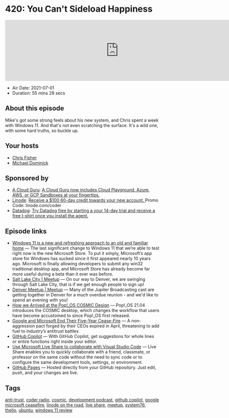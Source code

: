 # 420: You Can't Sideload Happiness

<iframe src="https://player.fireside.fm/v2/MLf2ZzhC+ykvfH0c7?theme=dark" width="740" height="200" frameborder="0" scrolling="no"></iframe>

* Air Date: 2021-07-01
* Duration: 55 mins 28 secs

## About this episode

Mike's got some strong feels about his new system, and Chris spent a week with Windows 11. And that's not even scratching the surface. It's a wild one, with some hard truths, so buckle up.

## Your hosts
* [Chris Fisher](https://coder.show/hosts/chrislas)
* [Michael Dominick](https://coder.show/hosts/michael)

## Sponsored by

  * [A Cloud Guru](https://acloudguru.com): [A Cloud Guru now includes Cloud Playground. Azure, AWS, or GCP Sandboxes at your fingertips.](https://acloudguru.com)
  * [Linode](https://linode.com/coder): [Receive a $100 60-day credit towards your new account. ](https://linode.com/coder) Promo Code: linode.com/coder
  * [Datadog](http://datadog.com/coderradio): [Try Datadog free by starting a your 14-day trial and receive a free t-shirt once you install the agent.](http://datadog.com/coderradio)



## Episode links

  * [Windows 11 is a new and refreshing approach to an old and familiar home](https://www.theverge.com/22557060/microsoft-windows-11-hands-on-preview?scrolla=5eb6d68b7fedc32c19ef33b4 "Windows 11 is a new and refreshing approach to an old and familiar home") — The last significant change to Windows 11 that we’re able to test right now is the new Microsoft Store. To put it simply, Microsoft’s app store for Windows has sucked since it first appeared nearly 10 years ago. Microsoft is finally allowing developers to submit any win32 traditional desktop app, and Microsoft Store has already become far more useful during a beta than it ever was before. 
  * [Salt Lake City | Meetup](https://www.meetup.com/jupiterbroadcasting/events/278854904/ "Salt Lake City | Meetup") — On our way to Denver, we are swinging through Salt Lake City, that is if we get enough people to sign up!
  * [Denver Meetup | Meetup](https://www.meetup.com/jupiterbroadcasting/events/278855088/ "Denver Meetup | Meetup") — Many of the Jupiter Broadcasting cast are getting together in Denver for a much overdue reunion - and we'd like to spend an evening with you!
  * [How we Arrived at the Pop!_OS COSMIC Design](https://blog.system76.com/post/655369419513544704/how-we-arrived-at-the-popos-cosmic-design "How we Arrived at the Pop!_OS COSMIC Design") — Pop!_OS 21.04 introduces the COSMIC desktop, which changes the workflow that users have become accustomed to since Pop!_OS first released. 
  * [Google and Microsoft End Their Five-Year Cease-Fire](https://www.bloomberg.com/news/articles/2021-06-30/google-microsoft-truce-crumbles-amid-feud-over-cloud-ad-tech "Google and Microsoft End Their Five-Year Cease-Fire") — A non-aggression pact forged by their CEOs expired in April, threatening to add fuel to industry’s antitrust battles
  * [GitHub Copilot](https://copilot.github.com/ "GitHub Copilot") — With GitHub Copilot, get suggestions for whole lines or entire functions right inside your editor.
  * [Use Microsoft Live Share to collaborate with Visual Studio Code](https://code.visualstudio.com/learn/collaboration/live-share "Use Microsoft Live Share to collaborate with Visual Studio Code") — Live Share enables you to quickly collaborate with a friend, classmate, or professor on the same code without the need to sync code or to configure the same development tools, settings, or environment.
  * [GitHub Pages](https://pages.github.com/ "GitHub Pages") — Hosted directly from your GitHub repository. Just edit, push, and your changes are live.



## Tags

[anti-trust](https://coder.show/tags/anti-trust), [coder radio](https://coder.show/tags/coder%20radio), [cosmic](https://coder.show/tags/cosmic), [development podcast](https://coder.show/tags/development%20podcast), [github copilot](https://coder.show/tags/github%20copilot), [google microsoft ceasefire](https://coder.show/tags/google%20microsoft%20ceasefire), [linode on the road](https://coder.show/tags/linode%20on%20the%20road), [live share](https://coder.show/tags/live%20share), [meetup](https://coder.show/tags/meetup), [system76](https://coder.show/tags/system76), [thelio](https://coder.show/tags/thelio), [ubuntu](https://coder.show/tags/ubuntu), [windows 11 review](https://coder.show/tags/windows%2011%20review)